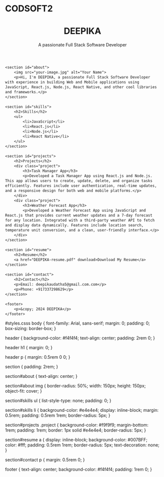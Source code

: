 # CODSOFT2
<!DOCTYPE html>
<html lang="en">
<head>
    <meta charset="UTF-8">
    <meta name="viewport" content="width=device-width, initial-scale=1.0">
    <title>Your Name - Portfolio</title>
    <link rel="stylesheet" href="styles.css">
</head>
<body>
    <header>
        <h1>DEEPIKA</h1>
        <p>A passionate Full Stack Software Developer</p>
    </header>

    <section id="about">
        <img src="your-image.jpg" alt="Your Name">
        <p>Hi, I'm DEEPIKA, a passionate Full Stack Software Developer with experience in building Web and Mobile applications using JavaScript, React.js, Node.js, React Native, and other cool libraries and frameworks.</p>
    </section>

    <section id="skills">
        <h2>Skills</h2>
        <ul>
            <li>JavaScript</li>
            <li>React.js</li>
            <li>Node.js</li>
            <li>React Native</li>
        </ul>
    </section>

    <section id="projects">
        <h2>Projects</h2>
        <div class="project">
            <h3>Task Manager App</h3>
            <p>Developed a Task Manager App using React.js and Node.js. This app allows users to create, update, delete, and organize tasks efficiently. Features include user authentication, real-time updates, and a responsive design for both web and mobile platforms.</p>
        </div>
        <div class="project">
            <h3>Weather Forecast App</h3>
            <p>Developed a Weather Forecast App using JavaScript and React.js that provides current weather updates and a 7-day forecast for any location. Integrated with a third-party weather API to fetch and display data dynamically. Features include location search, temperature unit conversion, and a clean, user-friendly interface.</p>
        </div>
    </section>

    <section id="resume">
        <h2>Resume</h2>
        <a href="DEEPIKA-resume.pdf" download>Download My Resume</a>
    </section>

    <section id="contact">
        <h2>Contact</h2>
        <p>Email: deepikaudatha5@gmail.com.com</p>
        <p>Phone: +917337298629</p>
    </section>

    <footer>
        <p>&copy; 2024 DEEPIKA</p>
    </footer>
</body>
</html>
#styles.csss
body {
    font-family: Arial, sans-serif;
    margin: 0;
    padding: 0;
    box-sizing: border-box;
}

header {
    background-color: #f4f4f4;
    text-align: center;
    padding: 2rem 0;
}

header h1 {
    margin: 0;
}

header p {
    margin: 0.5rem 0 0;
}

section {
    padding: 2rem;
}

section#about {
    text-align: center;
}

section#about img {
    border-radius: 50%;
    width: 150px;
    height: 150px;
    object-fit: cover;
}

section#skills ul {
    list-style-type: none;
    padding: 0;
}

section#skills li {
    background-color: #e4e4e4;
    display: inline-block;
    margin: 0.5rem;
    padding: 0.5rem 1rem;
    border-radius: 5px;
}

section#projects .project {
    background-color: #f9f9f9;
    margin-bottom: 1rem;
    padding: 1rem;
    border: 1px solid #e4e4e4;
    border-radius: 5px;
}

section#resume a {
    display: inline-block;
    background-color: #007BFF;
    color: #fff;
    padding: 0.5rem 1rem;
    border-radius: 5px;
    text-decoration: none;
}

section#contact p {
    margin: 0.5rem 0;
}

footer {
    text-align: center;
    background-color: #f4f4f4;
    padding: 1rem 0;
}





